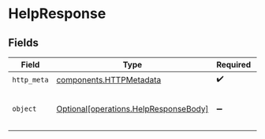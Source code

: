 # HelpResponse


## Fields

| Field                                                                                | Type                                                                                 | Required                                                                             | Description                                                                          | Example                                                                              |
| ------------------------------------------------------------------------------------ | ------------------------------------------------------------------------------------ | ------------------------------------------------------------------------------------ | ------------------------------------------------------------------------------------ | ------------------------------------------------------------------------------------ |
| `http_meta`                                                                          | [components.HTTPMetadata](../../models/components/httpmetadata.md)                   | :heavy_check_mark:                                                                   | N/A                                                                                  |                                                                                      |
| `object`                                                                             | [Optional[operations.HelpResponseBody]](../../models/operations/helpresponsebody.md) | :heavy_minus_sign:                                                                   | Successful operation                                                                 | {<br/>"status": "success"<br/>}                                                      |